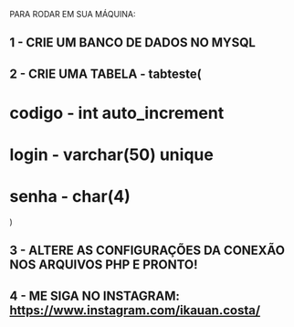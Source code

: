 PARA RODAR EM SUA MÁQUINA:

## 1 - CRIE UM BANCO DE DADOS NO MYSQL
## 2 - CRIE UMA TABELA - tabteste(
#  codigo - int auto_increment
#  login - varchar(50) unique
#  senha - char(4)
)
## 3 - ALTERE AS CONFIGURAÇÕES DA CONEXÃO NOS ARQUIVOS PHP E PRONTO!
## 4 - ME SIGA NO INSTAGRAM: https://www.instagram.com/ikauan.costa/

